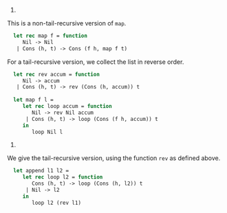 1.
  This is a non-tail-recursive version of `map`.
  
```ocaml
  let rec map f = function
     Nil -> Nil
   | Cons (h, t) -> Cons (f h, map f t)
```
  For a tail-recursive version, we collect the list in reverse order.
  
```ocaml
  let rec rev accum = function
     Nil -> accum
   | Cons (h, t) -> rev (Cons (h, accum)) t
  
  let map f l =
     let rec loop accum = function
        Nil -> rev Nil accum
      | Cons (h, t) -> loop (Cons (f h, accum)) t
     in
        loop Nil l
```

1.
  We give the tail-recursive version, using the function `rev` as defined above.
```ocaml
  let append l1 l2 =
     let rec loop l2 = function
        Cons (h, t) -> loop (Cons (h, l2)) t
      | Nil -> l2
     in
        loop l2 (rev l1)
```

